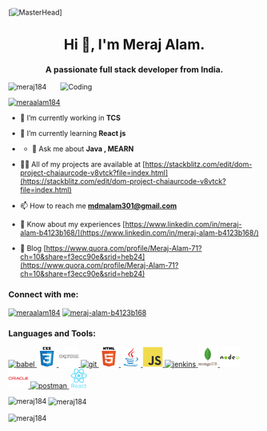 [![MasterHead](https://firebasestorage.googleapis.com/v0/b/flexi-coding.appspot.com/o/dempgi7-520f8d5f-63d4-4453-8822-dbc149ae27f8.gif?alt=media&token=91c0c7b2-93c3-4029-b011-1a8703c5730d)]
<h1 align="center">Hi 👋, I'm Meraj Alam.</h1>
<h3 align="center">A passionate full stack developer from India.</h3>
<img align="right" alt="Coding" width="400" src="https://cdn.dribbble.com/users/1162077/screenshots/3848914/programmer.gif">


<p align="left"> <img src="https://komarev.com/ghpvc/?username=meraj184&label=Profile%20views&color=0e75b6&style=flat" alt="meraj184" /> </p>

<p align="left"> <a href="https://twitter.com/meraalam184" target="blank"><img src="https://img.shields.io/twitter/follow/meraalam184?logo=twitter&style=for-the-badge" alt="meraalam184" /></a> </p>

- 🔭 I’m currently working in **TCS**

- 🌱 I’m currently learning **React js**

- - 💬 Ask me about **Java , MEARN**

- 👨‍💻 All of my projects are available at [https://stackblitz.com/edit/dom-project-chaiaurcode-v8vtck?file=index.html](https://stackblitz.com/edit/dom-project-chaiaurcode-v8vtck?file=index.html)

- 📫 How to reach me **mdmalam301@gmail.com**

- 📄 Know about my experiences [https://www.linkedin.com/in/meraj-alam-b4123b168/](https://www.linkedin.com/in/meraj-alam-b4123b168/)

- 📃 Blog [https://www.quora.com/profile/Meraj-Alam-71?ch=10&share=f3ecc90e&srid=heb24](https://www.quora.com/profile/Meraj-Alam-71?ch=10&share=f3ecc90e&srid=heb24)

<h3 align="left">Connect with me:</h3>
<p align="left">
<a href="https://twitter.com/meraalam184" target="blank"><img align="center" src="https://raw.githubusercontent.com/rahuldkjain/github-profile-readme-generator/master/src/images/icons/Social/twitter.svg" alt="meraalam184" height="30" width="40" /></a>
<a href="https://linkedin.com/in/meraj-alam-b4123b168" target="blank"><img align="center" src="https://raw.githubusercontent.com/rahuldkjain/github-profile-readme-generator/master/src/images/icons/Social/linked-in-alt.svg" alt="meraj-alam-b4123b168" height="30" width="40" /></a>
</p>

<h3 align="left">Languages and Tools:</h3>
<p align="left"> <a href="https://babeljs.io/" target="_blank" rel="noreferrer"> <img src="https://www.vectorlogo.zone/logos/babeljs/babeljs-icon.svg" alt="babel" width="40" height="40"/> </a> <a href="https://www.w3schools.com/css/" target="_blank" rel="noreferrer"> <img src="https://raw.githubusercontent.com/devicons/devicon/master/icons/css3/css3-original-wordmark.svg" alt="css3" width="40" height="40"/> </a> <a href="https://expressjs.com" target="_blank" rel="noreferrer"> <img src="https://raw.githubusercontent.com/devicons/devicon/master/icons/express/express-original-wordmark.svg" alt="express" width="40" height="40"/> </a> <a href="https://git-scm.com/" target="_blank" rel="noreferrer"> <img src="https://www.vectorlogo.zone/logos/git-scm/git-scm-icon.svg" alt="git" width="40" height="40"/> </a> <a href="https://www.w3.org/html/" target="_blank" rel="noreferrer"> <img src="https://raw.githubusercontent.com/devicons/devicon/master/icons/html5/html5-original-wordmark.svg" alt="html5" width="40" height="40"/> </a> <a href="https://www.java.com" target="_blank" rel="noreferrer"> <img src="https://raw.githubusercontent.com/devicons/devicon/master/icons/java/java-original.svg" alt="java" width="40" height="40"/> </a> <a href="https://developer.mozilla.org/en-US/docs/Web/JavaScript" target="_blank" rel="noreferrer"> <img src="https://raw.githubusercontent.com/devicons/devicon/master/icons/javascript/javascript-original.svg" alt="javascript" width="40" height="40"/> </a> <a href="https://www.jenkins.io" target="_blank" rel="noreferrer"> <img src="https://www.vectorlogo.zone/logos/jenkins/jenkins-icon.svg" alt="jenkins" width="40" height="40"/> </a> <a href="https://www.mongodb.com/" target="_blank" rel="noreferrer"> <img src="https://raw.githubusercontent.com/devicons/devicon/master/icons/mongodb/mongodb-original-wordmark.svg" alt="mongodb" width="40" height="40"/> </a> <a href="https://nodejs.org" target="_blank" rel="noreferrer"> <img src="https://raw.githubusercontent.com/devicons/devicon/master/icons/nodejs/nodejs-original-wordmark.svg" alt="nodejs" width="40" height="40"/> </a> <a href="https://www.oracle.com/" target="_blank" rel="noreferrer"> <img src="https://raw.githubusercontent.com/devicons/devicon/master/icons/oracle/oracle-original.svg" alt="oracle" width="40" height="40"/> </a> <a href="https://postman.com" target="_blank" rel="noreferrer"> <img src="https://www.vectorlogo.zone/logos/getpostman/getpostman-icon.svg" alt="postman" width="40" height="40"/> </a> <a href="https://reactjs.org/" target="_blank" rel="noreferrer"> <img src="https://raw.githubusercontent.com/devicons/devicon/master/icons/react/react-original-wordmark.svg" alt="react" width="40" height="40"/> </a> </p>

<p><img align="left" src="https://github-readme-stats.vercel.app/api/top-langs?username=meraj184&show_icons=true&locale=en&layout=compact" alt="meraj184" /></p>

<p>&nbsp;<img align="center" src="https://github-readme-stats.vercel.app/api?username=meraj184&show_icons=true&locale=en" alt="meraj184" /></p>

<p><img align="center" src="https://github-readme-streak-stats.herokuapp.com/?user=meraj184&" alt="meraj184" /></p>
